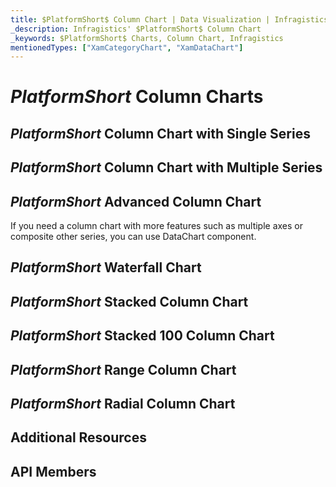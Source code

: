 ```yaml
---
title: $PlatformShort$ Column Chart | Data Visualization | Infragistics
_description: Infragistics' $PlatformShort$ Column Chart
_keywords: $PlatformShort$ Charts, Column Chart, Infragistics
mentionedTypes: ["XamCategoryChart", "XamDataChart"]
---
```

# $PlatformShort$ Column Charts


<code-view style="height: 400px" 
           data-demos-base-url="{environment:dvDemosBaseUrl}" 
           iframe-src="{environment:dvDemosBaseUrl}/charts/category-chart-column-chart-with-legend" alt="$PlatformShort$ Line Chart With Legend">
</code-view>
<div class="divider--half"></div>

## $PlatformShort$ Column Chart with Single Series


<code-view style="height: 400px" 
           data-demos-base-url="{environment:dvDemosBaseUrl}" 
           iframe-src="{environment:dvDemosBaseUrl}/charts/category-chart-column-chart-single-source" alt="$PlatformShort$ Line Chart With Legend">
</code-view>
<div class="divider--half"></div>

## $PlatformShort$ Column Chart with Multiple Series


<code-view style="height: 400px" 
           data-demos-base-url="{environment:dvDemosBaseUrl}" 
           iframe-src="{environment:dvDemosBaseUrl}/charts/category-chart-column-chart-multiple-sources" alt="$PlatformShort$ Line Chart With Legend">
</code-view>
<div class="divider--half"></div>

## $PlatformShort$ Advanced Column Chart

If you need a column chart with more features such as multiple axes or composite other series, you can use DataChart component.


<code-view style="height: 400px" 
           data-demos-base-url="{environment:dvDemosBaseUrl}" 
           iframe-src="{environment:dvDemosBaseUrl}/charts/data-chart-column-chart-styling" alt="$PlatformShort$ Line Chart With Legend">
</code-view>
<div class="divider--half"></div>

## $PlatformShort$ Waterfall Chart


<code-view style="height: 400px" 
           data-demos-base-url="{environment:dvDemosBaseUrl}" 
           iframe-src="{environment:dvDemosBaseUrl}/charts/data-chart-waterfall-chart" alt="$PlatformShort$ Line Chart With Legend">
</code-view>
<div class="divider--half"></div>

## $PlatformShort$ Stacked Column Chart


<code-view style="height: 400px" 
           data-demos-base-url="{environment:dvDemosBaseUrl}" 
           iframe-src="{environment:dvDemosBaseUrl}/charts/data-chart-stacked-column-chart" alt="$PlatformShort$ Line Chart With Legend">
</code-view>
<div class="divider--half"></div>

## $PlatformShort$ Stacked 100 Column Chart


<code-view style="height: 400px" 
           data-demos-base-url="{environment:dvDemosBaseUrl}" 
           iframe-src="{environment:dvDemosBaseUrl}/charts/data-chart-stacked-100-column-chart" alt="$PlatformShort$ Line Chart With Legend">
</code-view>
<div class="divider--half"></div>

## $PlatformShort$ Range Column Chart

<!-- TODO copy and combine content (code snippets, description) from these topics:
	data-chart-type-range-column-series.md
-->

## $PlatformShort$ Radial Column Chart

<!-- TODO copy and combine content (code snippets, description) from these topics:
	data-chart-type-radial-column-series.md
-->

## Additional Resources
<!-- TODO list topic links related to this topic -->

## API Members
<!-- TODO list API links used in this topic -->